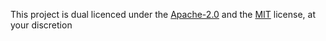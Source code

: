 This project is dual licenced under the [Apache-2.0](LICENSE-APACHE) and the [MIT](LICENSE-MIT) license, at your discretion